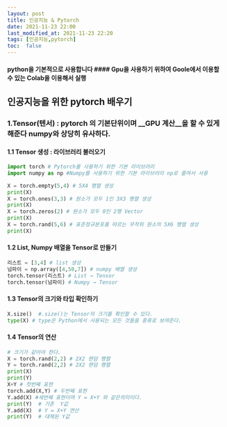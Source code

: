 ```yaml
---
layout: post
title: 인공지능 & Pytorch
date: 2021-11-23 22:00 
last_modified_at: 2021-11-23 22:20
tags: [인공지능,pytorch]
toc:  false
---
```


 #### python을 기본적으로 사용합니다  #### Gpu을 사용하기 위하여 Goole에서 이용할 수 있는 Colab을 이용해서 실행

## 인공지능을 위한 pytorch 배우기 

### __1.Tensor(텐서)__ : pytorch 의 기본단위이며 __GPU 계산__을 할 수 있게 해준다 numpy와 상당히 유사하다.
#### __1.1 Tensor 생성__ : 라이브러리 불러오기

```python
import torch # Pytorch를 사용하기 위한 기본 라이브러리
import numpy as np #Numpy를 사용하기 위한 기본 라이브러리 np로 줄여서 사용

X = torch.empty(5,4) # 5X4 행렬 생성
print(X)
X = torch.ones(3,3) # 원소가 모두 1인 3X3 행렬 생성
print(X)
X = torch.zeros(2) # 원소가 모두 0인 2행 Vector
print(X)
X = torch.rand(5,6) # 표준정규분포를 따르는 무작위 원소의 5X6 행렬 생성
print(X) 
```
#### 1.2 List, Numpy 배열을 Tensor로 만들기

```python
리스트 = [3,4] # list 생성
넘파이 = np.array([4,50,7]) # numpy 배열 생성
torch.tensor(리스트) # List → Tensor
torch.tensor(넘파이) # Numpy → Tensor
```

#### 1.3 Tensor의 크기와 타입 확인하기

```python
X.size()  #.size()는 Tensor의 크기를 확인할 수 있다.
type(X) # type은 Python에서 사용되는 모든 것들을 종류로 보여준다.
```

#### 1.4 Tensor의 연산

```python
# 크기가 같아야 한다.
X = torch.rand(2,2) # 2X2 랜덤 행렬
Y = torch.rand(2,2) # 2X2 랜덤 행렬
print(X)
print(Y)
X+Y # 첫번째 표현
torch.add(X,Y) # 두번째 표현
Y.add(X) #세번째 표현이며 Y = X+Y 와 같은의미이다.
print(Y)  # 기존  Y값
Y.add(X)  # Y = X+Y 연산
print(Y)  # 대체된 Y값
```
 